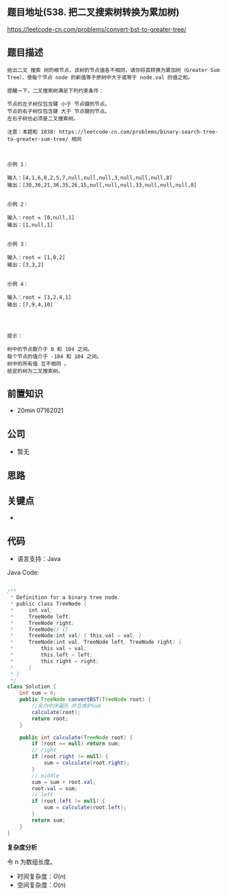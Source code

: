 
## 题目地址(538. 把二叉搜索树转换为累加树)

https://leetcode-cn.com/problems/convert-bst-to-greater-tree/

## 题目描述

```
给出二叉 搜索 树的根节点，该树的节点值各不相同，请你将其转换为累加树（Greater Sum Tree），使每个节点 node 的新值等于原树中大于或等于 node.val 的值之和。

提醒一下，二叉搜索树满足下列约束条件：

节点的左子树仅包含键 小于 节点键的节点。
节点的右子树仅包含键 大于 节点键的节点。
左右子树也必须是二叉搜索树。

注意：本题和 1038: https://leetcode-cn.com/problems/binary-search-tree-to-greater-sum-tree/ 相同

 

示例 1：

输入：[4,1,6,0,2,5,7,null,null,null,3,null,null,null,8]
输出：[30,36,21,36,35,26,15,null,null,null,33,null,null,null,8]


示例 2：

输入：root = [0,null,1]
输出：[1,null,1]


示例 3：

输入：root = [1,0,2]
输出：[3,3,2]


示例 4：

输入：root = [3,2,4,1]
输出：[7,9,4,10]


 

提示：

树中的节点数介于 0 和 104 之间。
每个节点的值介于 -104 和 104 之间。
树中的所有值 互不相同 。
给定的树为二叉搜索树。
```

## 前置知识

- 20min 07162021

## 公司

- 暂无

## 思路

## 关键点

-  

## 代码

- 语言支持：Java

Java Code:

```java

/**
 * Definition for a binary tree node.
 * public class TreeNode {
 *     int val;
 *     TreeNode left;
 *     TreeNode right;
 *     TreeNode() {}
 *     TreeNode(int val) { this.val = val; }
 *     TreeNode(int val, TreeNode left, TreeNode right) {
 *         this.val = val;
 *         this.left = left;
 *         this.right = right;
 *     }
 * }
 */
class Solution {
    int sum = 0;
    public TreeNode convertBST(TreeNode root) {
        //反向中序遍历 并且维护sum
        calculate(root);
        return root;
    }

    public int calculate(TreeNode root) {
        if (root == null) return sum;
        // right
        if (root.right != null) {
            sum = calculate(root.right);
        }
        // middle
        sum = sum + root.val;
        root.val = sum;
        // left
        if (root.left != null) {
            sum = calculate(root.left);
        }
        return sum;
    }
}

```


**复杂度分析**

令 n 为数组长度。

- 时间复杂度：$O(n)$
- 空间复杂度：$O(n)$


